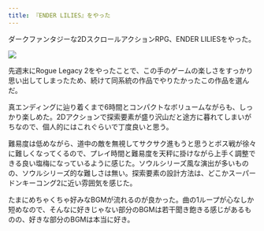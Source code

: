 ```yaml
---
title: 『ENDER LILIES』をやった
---
```

ダークファンタジーな2DスクロールアクションRPG、ENDER LILIESをやった。

![](https://lh3.googleusercontent.com/docs/ADP-6oHbT51fIkPpb4SZb4DYRGoNR26rKrJHKMfRGDqZkJcWkz5cHRXXV9NuxLJcTpa7lLw8QdK1MXDfspRIGzaG4VfWWAWMFdl0fWD50twe4Mis4xax57XItWfY4iP730zZV5HgKFYyl2dw_ocZ8kNmGdVIvuvhPeSCvL5THrr7scCeWLmALS1zOJ5vzuRYvoF3Q6n0E1M-r7tpMUpQtkDwDo2HOkjTzLrq25FRZ5d29QsdgR-HApEWEYtHnArSG0jlw_leMXglecjEVs1yOhf5mNxTbiir4NDNWA1kNiINpeBqJNsAmty_UXfNN5iqm151DRB1NtspWr_qsey_93Qo8J5HMBNMdVFakTGjXyrr7GWKjPGoy9ti8mD8b4YjrjUwjE7yEeFy3StDRHlfxzWXw1H0yJqcpp89Bj7O2nsX_Rqs53w8bL5d3ZwdDEEMZP1sOtg_bMw4_8cD1ekRgLp3Uk8eELFiF_FOhKfrCstUAhqs5r3pHKoDYwtqOj3_5SRtH-iAr-lMIkSUiHC14zWe1IbXt-siCgb-1w250RoffPzgqtFQS7FrFHtWcaRa1WXDWl5tqezHbNVqaHcJhxgHNZ2bdrJSTL5U1I1CJ2hLbpMV7FbCu_jorleYeb--hRZ0aIfP7dTpDBEFOYFEsv5eyJU1h62eEyMYfkX33WC_nIYPuzT_Tk4DxxulGSK_wDXFv04loXg2jg9qjjWivmtQdBf5Vzg0u33LGXcLFcHWa8zziZxulXim4Sds-vUgabgNXS1pLwWdQZoHltyl_IhtK6RjtTPlJyK3YtroSJUNAv4N07O2WFMBR_KMLmbqLsgHGS8NPh9n9JE0X6zzqR8nQ69KAOi8weySD4PHwM-DlQln9DbmZKWso6BQ6ZOix2rgNG9rhcFq-fGZsazXjK2TtsQpB4I1uw20dB5wTGg-Fj3n2i3iDE4AW0tZ4FJIWZM3AhTpkmIzTJuBqyUyYwkXYfBGMvfxOxff0BPB6QMULx_Yu5nTvMsp2KQVAChXVrnUD0_EJvtgmE9bTjYv6rYxFiMrSv4aNTkAhhs5JWtXOeLvz2AK41zI--__pTQVBzMoDmBEnpNVA4941RkWK7J1p_XTUUfMDpCCPf89wnZHJxOhMWvTp80hKib9V7DjHsbX5r2WU2mi28zV6YCZFhpudDvprdSlbexlmo_Jhua2-K0TrDgYi2W7aLtZzLa67vBWoSOR_NImfqDHWXLPBd_hbNm-dsFbKw8GELxPcnSYlQ0xR1rZQQ)

先週末にRogue Legacy 2をやったことで、この手のゲームの楽しさをすっかり思い出してしまったため、続けて同系統の作品でやりたかったこの作品を選んだ。

真エンディングに辿り着くまで6時間とコンパクトなボリュームながらも、しっかり楽しめた。2Dアクションで探索要素が盛り沢山だと途方に暮れてしまいがちなので、個人的にはこれぐらいで丁度良いと思う。

難易度は低めながら、道中の敵を無視してサクサク進もうと思うとボス戦が徐々に難しくなってくるので、プレイ時間と難易度を天秤に掛けながら上手く調整できる良い塩梅になっているように感じた。ソウルシリーズ風な演出が多いものの、ソウルシリーズ的な難しさは無い。探索要素の設計方法は、どこかスーパードンキーコング2に近い雰囲気を感じた。

たまにめちゃくちゃ好みなBGMが流れるのが良かった。曲の1ループが心なしか短めなので、そんなに好きじゃない部分のBGMは若干聞き飽きる感じがあるものの、好きな部分のBGMは本当に好き。
